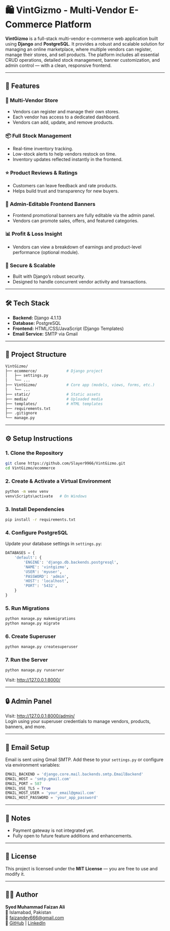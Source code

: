 # 🛍️ VintGizmo - Multi-Vendor E-Commerce Platform

**VintGizmo** is a full-stack multi-vendor e-commerce web application built using **Django** and **PostgreSQL**. It provides a robust and scalable solution for managing an online marketplace, where multiple vendors can register, manage their stores, and sell products. The platform includes all essential CRUD operations, detailed stock management, banner customization, and admin control — with a clean, responsive frontend.

---

## 🚀 Features

### 🛒 Multi-Vendor Store
- Vendors can register and manage their own stores.
- Each vendor has access to a dedicated dashboard.
- Vendors can add, update, and remove products.

### 📦 Full Stock Management
- Real-time inventory tracking.
- Low-stock alerts to help vendors restock on time.
- Inventory updates reflected instantly in the frontend.

### ⭐ Product Reviews & Ratings
- Customers can leave feedback and rate products.
- Helps build trust and transparency for new buyers.

### 🎨 Admin-Editable Frontend Banners
- Frontend promotional banners are fully editable via the admin panel.
- Vendors can promote sales, offers, and featured categories.

### 📊 Profit & Loss Insight
- Vendors can view a breakdown of earnings and product-level performance (optional module).

### 🔐 Secure & Scalable
- Built with Django’s robust security.
- Designed to handle concurrent vendor activity and transactions.

---

## 🛠️ Tech Stack

- **Backend:** Django 4.1.13
- **Database:** PostgreSQL
- **Frontend:** HTML/CSS/JavaScript (Django Templates)
- **Email Service:** SMTP via Gmail

---

## 📂 Project Structure

```bash
VintGizmo/
├── ecommerce/             # Django project
│   ├── settings.py
│   └── ...
├── VintGizmo/             # Core app (models, views, forms, etc.)
│   └── ...
├── static/                # Static assets
├── media/                 # Uploaded media
├── templates/             # HTML templates
├── requirements.txt
├── .gitignore
└── manage.py
```

---

## ⚙️ Setup Instructions

### 1. Clone the Repository

```bash
git clone https://github.com/Slayer9966/VintGizmo.git
cd VintGizmo/ecommerce
```

### 2. Create & Activate a Virtual Environment

```bash
python -m venv venv
venv\Scripts\activate   # On Windows
```

### 3. Install Dependencies

```bash
pip install -r requirements.txt
```

### 4. Configure PostgreSQL

Update your database settings in `settings.py`:

```python
DATABASES = {
    'default': {
        'ENGINE': 'django.db.backends.postgresql',
        'NAME': 'vintgizmo',
        'USER': 'myuser',
        'PASSWORD': 'admin',
        'HOST': 'localhost',
        'PORT': '5432',
    }
}
```

### 5. Run Migrations

```bash
python manage.py makemigrations
python manage.py migrate
```

### 6. Create Superuser

```bash
python manage.py createsuperuser
```

### 7. Run the Server

```bash
python manage.py runserver
```

Visit: http://127.0.0.1:8000/

---

## 🔒 Admin Panel

Visit: http://127.0.0.1:8000/admin/  
Login using your superuser credentials to manage vendors, products, banners, and more.

---

## 📧 Email Setup

Email is sent using Gmail SMTP. Add these to your `settings.py` or configure via environment variables:

```python
EMAIL_BACKEND = 'django.core.mail.backends.smtp.EmailBackend'
EMAIL_HOST = 'smtp.gmail.com'
EMAIL_PORT = 587
EMAIL_USE_TLS = True
EMAIL_HOST_USER = 'your_email@gmail.com'
EMAIL_HOST_PASSWORD = 'your_app_password'
```

---

## 📌 Notes

- Payment gateway is not integrated yet.
- Fully open to future feature additions and enhancements.

---

## 📜 License

This project is licensed under the **MIT License** — you are free to use and modify it.

---

## 🙋‍♂️ Author

**Syed Muhammad Faizan Ali**  
📍 Islamabad, Pakistan  
📧 faizandev666@gmail.com  
🔗 [GitHub](https://github.com/Slayer9966) | [LinkedIn](https://www.linkedin.com/in/faizan-ali-7b4275297/)
